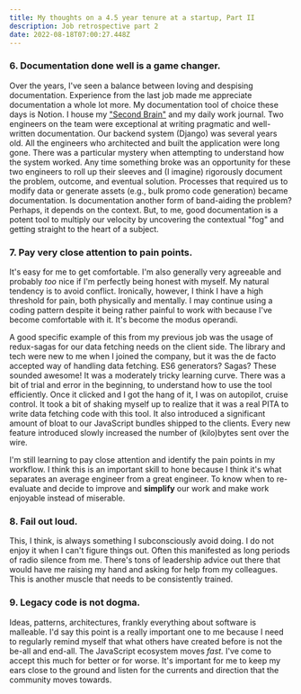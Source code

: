 ```yaml
---
title: My thoughts on a 4.5 year tenure at a startup, Part II
description: Job retrospective part 2
date: 2022-08-18T07:00:27.448Z
---
```

### 6. Documentation done well is a game changer.

Over the years, I've seen a balance between loving and despising documentation. Experience from the last job made me appreciate documentation a whole lot more. My documentation tool of choice these days is Notion. I house my ["Second Brain"](https://www.swyx.io/tiago-forte-second-brain) and my daily work journal. Two engineers on the team were exceptional at writing pragmatic and well-written documentation. Our backend system (Django) was several years old. All the engineers who architected and built the application were long gone. There was a particular mystery when attempting to understand how the system worked. Any time something broke was an opportunity for these two engineers to roll up their sleeves and (I imagine) rigorously document the problem, outcome, and eventual solution. Processes that required us to modify data or generate assets (e.g., bulk promo code generation) became documentation. Is documentation another form of band-aiding the problem? Perhaps, it depends on the context. But, to me, good documentation is a potent tool to multiply our velocity by uncovering the contextual "fog" and getting straight to the heart of a subject.

### 7. Pay very close attention to pain points.

It's easy for me to get comfortable. I'm also generally very agreeable and probably *too* nice if I'm perfectly being honest with myself. My natural tendency is to avoid conflict. Ironically, however, I think I have a high threshold for pain, both physically and mentally.  I may continue using a coding pattern despite it being rather painful to work with because I've become comfortable with it. It's become the modus operandi.

A good specific example of this from my previous job was the usage of redux-sagas for our data fetching needs on the client side. The library and tech were new to me when I joined the company, but it was the de facto accepted way of handling data fetching. ES6 generators? Sagas? These sounded awesome! It was a moderately tricky learning curve. There was a bit of trial and error in the beginning, to understand how to use the tool efficiently. Once it clicked and I got the hang of it, I was on autopilot, cruise control. It took a bit of shaking myself up to realize that it was a real PITA to write data fetching code with this tool. It also introduced a significant amount of bloat to our JavaScript bundles shipped to the clients. Every new feature introduced slowly increased the number of (kilo)bytes sent over the wire.

I'm still learning to pay close attention and identify the pain points in my workflow. I think this is an important skill to hone because I think it's what separates an average engineer from a great engineer. To know when to re-evaluate and decide to improve and **simplify** our work and make work enjoyable instead of miserable.

### 8. Fail out loud.

T﻿his, I think, is always something I subconsciously avoid doing. I do not enjoy it when I can't figure things out. Often this manifested as long periods of radio silence from me. There's tons of leadership advice out there that would have me raising my hand and asking for help from my colleagues. This is another muscle that needs to be consistently trained.

### 9. Legacy code is not dogma.

Ideas, patterns, architectures, frankly everything about software is malleable. I'd say this point is a really important one to me because I need to regularly remind myself that what others have created before is not the be-all and end-all. The JavaScript ecosystem moves *fast.* I've come to accept this much for better or for worse. It's important for me to keep my ears close to the ground and listen for the currents and direction that the community moves towards.